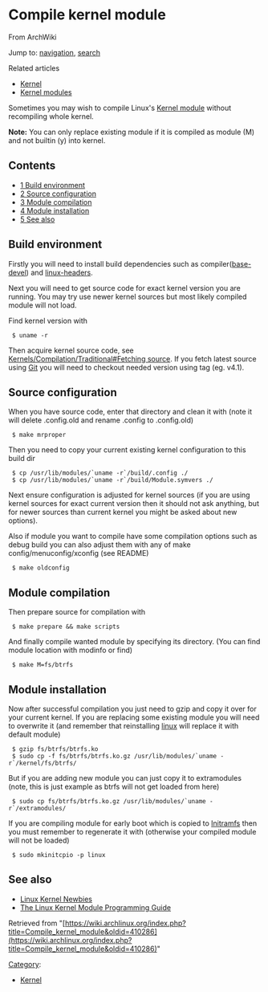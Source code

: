 # Compile kernel module

From ArchWiki

Jump to: [navigation](#column-one), [search](#searchInput)

Related articles

*   [Kernel](/index.php/Kernel "Kernel")
*   [Kernel modules](/index.php/Kernel_modules "Kernel modules")

Sometimes you may wish to compile Linux's [Kernel module](/index.php/Kernel_module "Kernel module") without recompiling whole kernel.

**Note:** You can only replace existing module if it is compiled as module (M) and not builtin (y) into kernel.

## Contents

*   [1 Build environment](#Build_environment)
*   [2 Source configuration](#Source_configuration)
*   [3 Module compilation](#Module_compilation)
*   [4 Module installation](#Module_installation)
*   [5 See also](#See_also)

## Build environment

Firstly you will need to install build dependencies such as compiler([base-devel](https://www.archlinux.org/groups/x86_64/base-devel/)) and [linux-headers](https://www.archlinux.org/packages/?name=linux-headers).

Next you will need to get source code for exact kernel version you are running. You may try use newer kernel sources but most likely compiled module will not load.

Find kernel version with

```
 $ uname -r

```

Then acquire kernel source code, see [Kernels/Compilation/Traditional#Fetching source](/index.php/Kernels/Compilation/Traditional#Fetching_source "Kernels/Compilation/Traditional"). If you fetch latest source using [Git](/index.php/Git "Git") you will need to checkout needed version using tag (eg. v4.1).

## Source configuration

When you have source code, enter that directory and clean it with (note it will delete .config.old and rename .config to .config.old)

```
 $ make mrproper

```

Then you need to copy your current existing kernel configuration to this build dir

```
 $ cp /usr/lib/modules/`uname -r`/build/.config ./
 $ cp /usr/lib/modules/`uname -r`/build/Module.symvers ./

```

Next ensure configuration is adjusted for kernel sources (if you are using kernel sources for exact current version then it should not ask anything, but for newer sources than current kernel you might be asked about new options).

Also if module you want to compile have some compilation options such as debug build you can also adjust them with any of make config/menuconfig/xconfig (see README)

```
 $ make oldconfig

```

## Module compilation

Then prepare source for compilation with

```
 $ make prepare && make scripts

```

And finally compile wanted module by specifying its directory. (You can find module location with modinfo or find)

```
 $ make M=fs/btrfs

```

## Module installation

Now after successful compilation you just need to gzip and copy it over for your current kernel. If you are replacing some existing module you will need to overwrite it (and remember that reinstalling [linux](https://www.archlinux.org/packages/?name=linux) will replace it with default module)

```
 $ gzip fs/btrfs/btrfs.ko
 $ sudo cp -f fs/btrfs/btrfs.ko.gz /usr/lib/modules/`uname -r`/kernel/fs/btrfs/

```

But if you are adding new module you can just copy it to extramodules (note, this is just example as btrfs will not get loaded from here)

```
 $ sudo cp fs/btrfs/btrfs.ko.gz /usr/lib/modules/`uname -r`/extramodules/

```

If you are compiling module for early boot which is copied to [Initramfs](/index.php/Initramfs "Initramfs") then you must remember to regenerate it with (otherwise your compiled module will not be loaded)

```
 $ sudo mkinitcpio -p linux

```

## See also

*   [Linux Kernel Newbies](http://kernelnewbies.org/)
*   [The Linux Kernel Module Programming Guide](http://www.tldp.org/LDP/lkmpg/2.6/html/)

Retrieved from "[https://wiki.archlinux.org/index.php?title=Compile_kernel_module&oldid=410286](https://wiki.archlinux.org/index.php?title=Compile_kernel_module&oldid=410286)"

[Category](/index.php/Special:Categories "Special:Categories"):

*   [Kernel](/index.php/Category:Kernel "Category:Kernel")